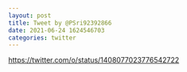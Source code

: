 ```yaml
--- 
layout: post 
title: Tweet by @PSri92392866 
date: 2021-06-24 1624546703 
categories: twitter 
--- 
```

https://twitter.com/o/status/1408077023776542722
